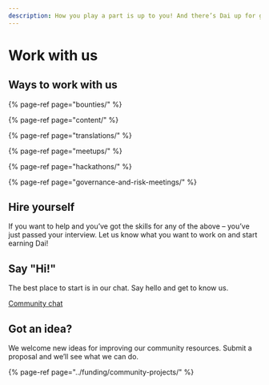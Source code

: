 ```yaml
---
description: How you play a part is up to you! And there’s Dai up for grabs.
---
```


# Work with us

## Ways to work with us

{% page-ref page="bounties/" %}

{% page-ref page="content/" %}

{% page-ref page="translations/" %}

{% page-ref page="meetups/" %}

{% page-ref page="hackathons/" %}

{% page-ref page="governance-and-risk-meetings/" %}

## Hire yourself

If you want to help and you’ve got the skills for any of the above – you’ve just passed your interview. Let us know what you want to work on and start earning Dai!

## Say "Hi!"

The best place to start is in our chat. Say hello and get to know us.

[Community chat](https://chat.makerdao.com/channel/community-development)

## Got an idea?

We welcome new ideas for improving our community resources. Submit a proposal and we’ll see what we can do.

{% page-ref page="../funding/community-projects/" %}



